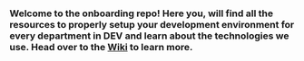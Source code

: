 ### Welcome to the onboarding repo! Here you, will find all the resources to properly setup your development environment for every department in DEV and learn about the technologies we use. Head over to the [Wiki](https://github.com/duke-electric-vehicles/onboarding/wiki) to learn more.
